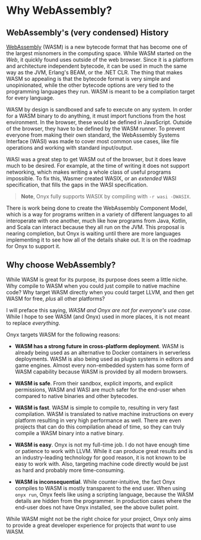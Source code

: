 # Why WebAssembly?

## WebAssembly's (very condensed) History

[WebAssembly](https://webassembly.org) (WASM) is a new bytecode format that has become one of the largest
misnomers in the computing space. While WASM started on the *Web*, it quickly found uses outside of the 
web browser. Since it is a platform and architecture independent bytecode, it can be used in much the
same way as the JVM, Erlang's BEAM, or the .NET CLR. The thing that makes WASM so appealing is that the
bytecode format is very simple and unopinionated, while the other bytecode options are very tied to the
programming languages they run. WASM is meant to be a compilation target for every language.

WASM by design is sandboxed and safe to execute on any system. In order for a WASM binary to do anything,
it must import functions from the host environment. In the browser, these would be defined in JavaScript.
Outside of the browser, they have to be defined by the WASM runner. To prevent everyone from making their
own standard, the WebAssembly Systems Interface (WASI) was made to cover most common use cases, like file
operations and working with standard input/output.

WASI was a great step to get WASM out of the browser, but it does leave much to be desired. For example,
at the time of writing it does not support networking, which makes writing a whole class of useful programs
impossible. To fix this, Wasmer created WASIX, or an *extended* WASI specification, that fills the gaps
in the WASI specification.
> **Note**, Onyx fully supports WASIX by compiling with `-r wasi -DWASIX`.

There is work being done to create the WebAssembly Component Model, which is a way for programs written
in a variety of different languages to all interoperate with one another, much like how programs from Java,
Kotlin, and Scala can interact because they all run on the JVM. This proposal is nearing completion, but
Onyx is waiting until there are more languages implementing it to see how all of the details shake out.
It is on the roadmap for Onyx to support it.

## Why choose WebAssembly?

While WASM is great for its purpose, its purpose does seem a little niche.
Why compile to WASM when you could just compile to native machine code?
Why target WASM directly when you could target LLVM, and then get WASM for free, *plus* all other platforms?

I will preface this saying, *WASM and Onyx are not for everyone's use case*.
While I hope to see WASM (and Onyx) used in more places, it is not meant to replace *everything*.

Onyx targets WASM for the following reasons:

- **WASM has a strong future in cross-platform deployment**. WASM is already being used as an alternative to Docker containers in serverless deployments. WASM is also being used as plugin systems in editors and game engines. Almost every non-embedded system has some form of WASM capability because WASM is provided by all modern browsers.

- **WASM is safe**. From their sandbox, explicit imports, and explicit permissions, WASM and WASI are much safer for the end-user when compared to native binaries and other bytecodes.

- **WASM is fast**. WASM is simple to compile to, resulting in very fast compilation. WASM is translated to native machine instructions on every platform resulting in very high performance as well. There are even projects that can do this compilation ahead of time, so they can truly compile a WASM binary into a native binary.

- **WASM is easy**. Onyx is not my full-time job. I do not have enough time or patience to work with LLVM. While it can produce great results and is an industry-leading technology for good reason, it is not known to be easy to work with. Also, targeting machine code directly would be just as hard and probably more time-consuming.

- **WASM is inconsequential**. While counter-intuitive, the fact Onyx compiles to WASM is mostly transparent to the end user. When using `onyx run`, Onyx feels like using a scripting language, because the WASM details are hidden from the programmer. In production cases where the end-user does not have Onyx installed, see the above bullet point.

While WASM might not be the right choice for your project, Onyx only aims to provide a great developer experience for projects that *want* to use WASM.


